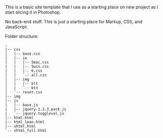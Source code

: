 This is a basic site template that I use as a starting place on new project as I start slicing it in Photoshop.

No back-end stuff.  This is just a starting place for Markup, CSS, and JavaScript.

Folder structure:

	.
	|-- css
	|   |-- base.css
	|   |-- ie
	|   |   |-- 5mac.css
	|   |   |-- 5win.css
	|   |   |-- 6.css
	|   |   `-- all.css
	|   |-- img
	|   |   |-- blt
	|   |   `-- btn
	|   `-- reset.css
	|-- img
	|-- js
	|   |-- base.js
	|   |-- jquery-1.2.3.pack.js
	|   `-- jquery.toggleval.js
	|-- html.html
	|-- html_lean.html
	|-- xhtml.html
	`-- xhtml_full.html
